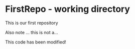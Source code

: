 # FirstRepo - working directory
This is our first repository

Also note ... this is not a...

This code has been modified!

